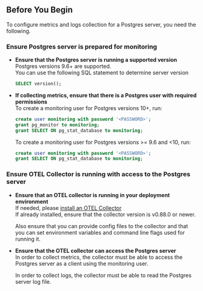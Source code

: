 ## Before You Begin  

To configure metrics and logs collection for a Postgres server, you need the following.

### Ensure Postgres server is prepared for monitoring

- **Ensure that the Postgres server is running a supported version**  
  Postgres versions 9.6+ are supported.  
  You can use the following SQL statement to determine server version  
  ```SQL
  SELECT version();
  ```

- **If collecting metrics, ensure that there is a Postgres user with required permissions**  
  To create a monitoring user for Postgres versions 10+, run:  
  ```SQL
  create user monitoring with password '<PASSWORD>';
  grant pg_monitor to monitoring;
  grant SELECT ON pg_stat_database to monitoring;
  ```  
  
  To create a monitoring user for Postgres versions >= 9.6 and <10, run:  
  ```SQL
  create user monitoring with password '<PASSWORD>';
  grant SELECT ON pg_stat_database to monitoring;
  ```
    

### Ensure OTEL Collector is running with access to the Postgres server

- **Ensure that an OTEL collector is running in your deployment environment**  
  If needed, please [install an OTEL Collector](https://signoz.io/docs/tutorial/opentelemetry-binary-usage-in-virtual-machine/)  
  If already installed, ensure that the collector version is v0.88.0 or newer.  

  Also ensure that you can provide config files to the collector and that you can set environment variables and command line flags used for running it.  

- **Ensure that the OTEL collector can access the Postgres server**  
  In order to collect metrics, the collector must be able to access the Postgres server as a client using the monitoring user.  

  In order to collect logs, the collector must be able to read the Postgres server log file.
